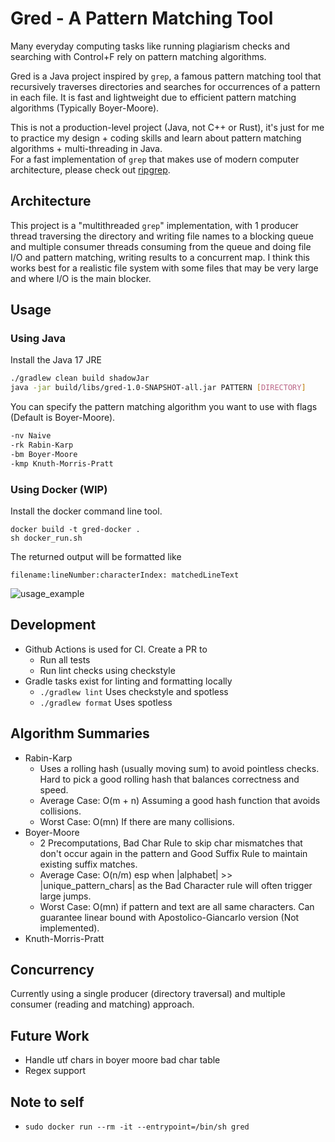 # Gred - A Pattern Matching Tool
Many everyday computing tasks like running plagiarism checks and searching with Control+F rely on pattern matching algorithms.

Gred is a Java project inspired by `grep`, a famous pattern matching tool that recursively traverses directories
and searches for occurrences of a pattern in each file. It is fast and lightweight due to efficient pattern matching algorithms (Typically Boyer-Moore).

This is not a production-level project (Java, not C++ or Rust), it's just for me to practice my design + coding skills and learn about pattern matching algorithms + multi-threading in Java. </br>
For a fast implementation of `grep` that makes use of modern computer architecture, please check out [ripgrep](https://github.com/BurntSushi/ripgrep).

## Architecture
This project is a "multithreaded `grep`" implementation, with 1 producer thread traversing the directory and writing file names to a blocking queue and multiple consumer threads consuming from the queue and doing file I/O and pattern matching, writing results to a concurrent map. I think this works best for a realistic file system with some files that may be very large and where I/O is the main blocker.

## Usage
### Using Java
Install the Java 17 JRE
``` bash
./gradlew clean build shadowJar
java -jar build/libs/gred-1.0-SNAPSHOT-all.jar PATTERN [DIRECTORY]
```
You can specify the pattern matching algorithm you want to use with flags (Default is Boyer-Moore).
``` bash
-nv Naive
-rk Rabin-Karp
-bm Boyer-Moore
-kmp Knuth-Morris-Pratt
```

### Using Docker (WIP)
Install the docker command line tool.
```
docker build -t gred-docker .
sh docker_run.sh
```

The returned output will be formatted like

`filename:lineNumber:characterIndex: matchedLineText`

![usage_example](https://github.com/user-attachments/assets/55207c5a-88bb-46c9-a594-4ebb34a17b35)

## Development
- Github Actions is used for CI. Create a PR to
  - Run all tests
  - Run lint checks using checkstyle
- Gradle tasks exist for linting and formatting locally
  - `./gradlew lint` Uses checkstyle and spotless
  - `./gradlew format` Uses spotless

## Algorithm Summaries
- Rabin-Karp
  - Uses a rolling hash (usually moving sum) to avoid pointless checks. Hard to pick a good rolling hash that balances correctness and speed.
  - Average Case: O(m + n) Assuming a good hash function that avoids collisions.
  - Worst Case: O(mn) If there are many collisions.
- Boyer-Moore
  - 2 Precomputations, Bad Char Rule to skip char mismatches that don't occur again in the pattern and Good Suffix Rule to maintain existing suffix matches.
  - Average Case: O(n/m) esp when |alphabet| >> |unique_pattern_chars| as the Bad Character rule will often trigger large jumps.
  - Worst Case: O(mn) if pattern and text are all same characters. Can guarantee linear bound with Apostolico-Giancarlo version (Not implemented).
- Knuth-Morris-Pratt

## Concurrency
Currently using a single producer (directory traversal) and multiple consumer (reading and matching) approach.


## Future Work
- Handle utf chars in boyer moore bad char table
- Regex support

## Note to self
- `sudo docker run --rm -it --entrypoint=/bin/sh gred`
